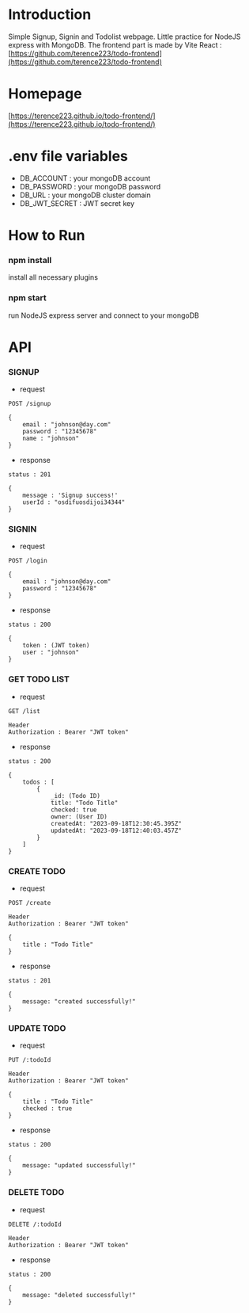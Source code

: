 # Introduction

Simple Signup, Signin and Todolist webpage. Little practice for NodeJS express with MongoDB. The frontend part is made by Vite React : [https://github.com/terence223/todo-frontend](https://github.com/terence223/todo-frontend)

# Homepage

[https://terence223.github.io/todo-frontend/](https://terence223.github.io/todo-frontend/)

# .env file variables

- DB_ACCOUNT : your mongoDB account
- DB_PASSWORD : your mongoDB password
- DB_URL : your mongoDB cluster domain
- DB_JWT_SECRET : JWT secret key

# How to Run

### npm install

install all necessary plugins

### npm start

run NodeJS express server and connect to your mongoDB

# API

### SIGNUP

- request

```
POST /signup

{
	email : "johnson@day.com"
	password : "12345678"
	name : "johnson"
}
```

- response

```
status : 201

{
	message : 'Signup success!'
	userId : "osdifuosdijoi34344"
}
```

### SIGNIN

- request

```
POST /login

{
	email : "johnson@day.com"
	password : "12345678"
}
```

- response

```
status : 200

{
	token : (JWT token)
	user : "johnson"
}
```

### GET TODO LIST

- request

```
GET /list

Header
Authorization : Bearer "JWT token"
```

- response

```
status : 200

{
	todos : [
		{
            _id: (Todo ID)
            title: "Todo Title"
            checked: true
            owner: (User ID)
            createdAt: "2023-09-18T12:30:45.395Z"
            updatedAt: "2023-09-18T12:40:03.457Z"
		}
	]
}
```

### CREATE TODO

- request

```
POST /create

Header
Authorization : Bearer "JWT token"

{
	title : "Todo Title"
}
```

- response

```
status : 201

{
	message: "created successfully!"
}
```

### UPDATE TODO

- request

```
PUT /:todoId

Header
Authorization : Bearer "JWT token"

{
	title : "Todo Title"
	checked : true
}
```

- response

```
status : 200

{
	message: "updated successfully!"
}
```

### DELETE TODO

- request

```
DELETE /:todoId

Header
Authorization : Bearer "JWT token"
```

- response

```
status : 200

{
	message: "deleted successfully!"
}
```

